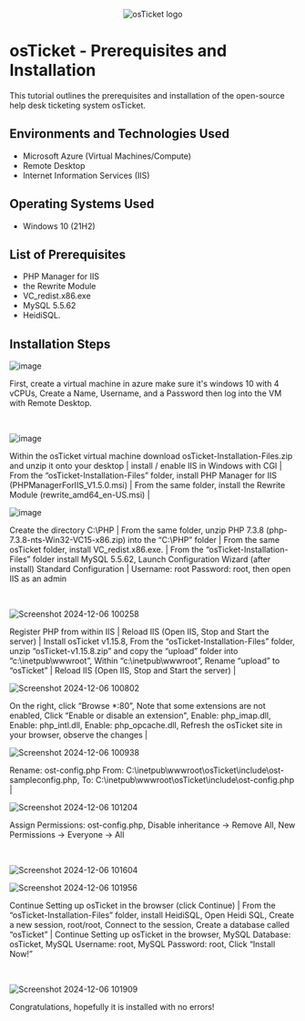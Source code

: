 <p align="center">
<img src="https://i.imgur.com/Clzj7Xs.png" alt="osTicket logo"/>
</p>

<h1>osTicket - Prerequisites and Installation</h1>
This tutorial outlines the prerequisites and installation of the open-source help desk ticketing system osTicket.<br />



<h2>Environments and Technologies Used</h2>

- Microsoft Azure (Virtual Machines/Compute)
- Remote Desktop
- Internet Information Services (IIS)

<h2>Operating Systems Used </h2>

- Windows 10</b> (21H2)

<h2>List of Prerequisites</h2>

- PHP Manager for IIS
- the Rewrite Module
- VC_redist.x86.exe
- MySQL 5.5.62
- HeidiSQL.

<h2>Installation Steps</h2>

![image](https://github.com/user-attachments/assets/850c49b8-ef49-40ee-ac3a-48ecd1e1763c)


<p>
</p>
<p>
First, create a virtual machine in azure make sure it's windows 10 with 4 vCPUs, Create a Name, Username, and a Password then log into the VM with Remote Desktop.
</p>
<br />

<p>

  ![image](https://github.com/user-attachments/assets/20be8764-96fd-41c1-9331-22e49cb82c06)
  
Within the osTicket virtual machine download osTicket-Installation-Files.zip and unzip it onto your desktop | install / enable IIS in Windows with CGI | From the “osTicket-Installation-Files” folder, install PHP Manager for IIS (PHPManagerForIIS_V1.5.0.msi) | From the same folder, install the Rewrite Module (rewrite_amd64_en-US.msi) | 

![image](https://github.com/user-attachments/assets/38477c6d-8761-40ef-a20c-b3e9465fc8b0)

</p>
<p>
Create the directory C:\PHP | From the same folder, unzip PHP 7.3.8 (php-7.3.8-nts-Win32-VC15-x86.zip) into the “C:\PHP” folder | From the same osTicket folder, install VC_redist.x86.exe. | From the “osTicket-Installation-Files” folder install MySQL 5.5.62, Launch Configuration Wizard (after install) Standard Configuration | Username: root Password: root, then open IIS as an admin

</p>
<br />

<p>

  ![Screenshot 2024-12-06 100258](https://github.com/user-attachments/assets/da029ee5-73c7-4421-932e-3c582559e376)

  Register PHP from within IIS | Reload IIS (Open IIS, Stop and Start the server) | Install osTicket v1.15.8, From the “osTicket-Installation-Files” folder, unzip “osTicket-v1.15.8.zip” and copy the “upload” folder into “c:\inetpub\wwwroot”, Within “c:\inetpub\wwwroot”, Rename “upload” to “osTicket” | Reload IIS (Open IIS, Stop and Start the server) | 

![Screenshot 2024-12-06 100802](https://github.com/user-attachments/assets/6bd1fbfb-fa35-4332-98e5-da56305f77fc)

On the right, click “Browse *:80”, Note that some extensions are not enabled, Click “Enable or disable an extension", Enable: php_imap.dll, Enable: php_intl.dll, Enable: php_opcache.dll, Refresh the osTicket site in your browser, observe the changes |

![Screenshot 2024-12-06 100938](https://github.com/user-attachments/assets/41e09cd1-01dd-49de-a802-90dfcbbbd413)

Rename: ost-config.php From: C:\inetpub\wwwroot\osTicket\include\ost-sampleconfig.php, To: C:\inetpub\wwwroot\osTicket\include\ost-config.php | 

![Screenshot 2024-12-06 101204](https://github.com/user-attachments/assets/d3395c0d-b843-4aef-a28a-9a37e0d674df)

</p>
<p>
Assign Permissions: ost-config.php, Disable inheritance -> Remove All, New Permissions -> Everyone -> All
</p>
<br />

![Screenshot 2024-12-06 101604](https://github.com/user-attachments/assets/f9b6390e-f434-4305-9f0b-2c2917e06b6c)

![Screenshot 2024-12-06 101956](https://github.com/user-attachments/assets/16776809-23aa-4896-90bc-f929e4a8d9b2)


<p>
</p>
<p>
Continue Setting up osTicket in the browser (click Continue) | From the “osTicket-Installation-Files” folder, install HeidiSQL, Open Heidi SQL, Create a new session, root/root, Connect to the session, Create a database called “osTicket” | Continue Setting up osTicket in the browser, MySQL Database: osTicket, MySQL Username: root, MySQL Password: root, Click “Install Now!”
</p>
<br />

<p>

 ![Screenshot 2024-12-06 101909](https://github.com/user-attachments/assets/82a61a65-966f-4338-ad5f-c245c97b2de2)



</p>
<p>
Congratulations, hopefully it is installed with no errors!

</p>
<br />

